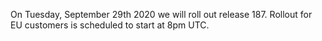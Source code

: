 On Tuesday, September 29th 2020 we will roll out release 187. Rollout for EU customers is scheduled to start at 8pm UTC.
